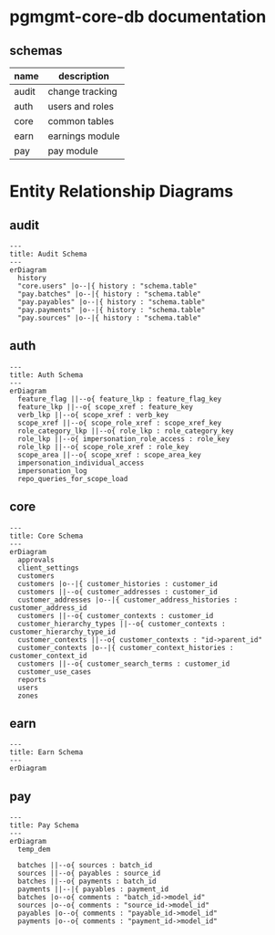 # pgmgmt-core-db documentation

## schemas

| name | description |
| ---- | ----------- |
| audit | change tracking |
| auth | users and roles |
| core | common tables |
| earn | earnings module |
| pay | pay module |


# Entity Relationship Diagrams

## audit

```mermaid
---
title: Audit Schema
---
erDiagram
  history
  "core.users" |o--|{ history : "schema.table"
  "pay.batches" |o--|{ history : "schema.table"
  "pay.payables" |o--|{ history : "schema.table"
  "pay.payments" |o--|{ history : "schema.table"
  "pay.sources" |o--|{ history : "schema.table"
```

## auth

```mermaid
---
title: Auth Schema
---
erDiagram
  feature_flag ||--o{ feature_lkp : feature_flag_key
  feature_lkp ||--o{ scope_xref : feature_key
  verb_lkp ||--o{ scope_xref : verb_key
  scope_xref ||--o{ scope_role_xref : scope_xref_key
  role_category_lkp ||--o{ role_lkp : role_category_key
  role_lkp ||--o{ impersonation_role_access : role_key
  role_lkp ||--o{ scope_role_xref : role_key
  scope_area ||--o{ scope_xref : scope_area_key
  impersonation_individual_access
  impersonation_log
  repo_queries_for_scope_load
```

## core

```mermaid
---
title: Core Schema
---
erDiagram
  approvals
  client_settings
  customers
  customers |o--|{ customer_histories : customer_id
  customers ||--o{ customer_addresses : customer_id
  customer_addresses |o--|{ customer_address_histories : customer_address_id
  customers ||--o{ customer_contexts : customer_id
  customer_hierarchy_types ||--o{ customer_contexts : customer_hierarchy_type_id
  customer_contexts ||--o{ customer_contexts : "id->parent_id"
  customer_contexts |o--|{ customer_context_histories : customer_context_id
  customers ||--o{ customer_search_terms : customer_id
  customer_use_cases
  reports
  users
  zones

```

## earn

```mermaid
---
title: Earn Schema
---
erDiagram

```

## pay

```mermaid
---
title: Pay Schema
---
erDiagram
  temp_dem
  
  batches ||--o{ sources : batch_id
  sources ||--o{ payables : source_id
  batches ||--o{ payments : batch_id
  payments ||--|{ payables : payment_id
  batches |o--o{ comments : "batch_id->model_id"
  sources |o--o{ comments : "source_id->model_id"
  payables |o--o{ comments : "payable_id->model_id"
  payments |o--o{ comments : "payment_id->model_id"

```
